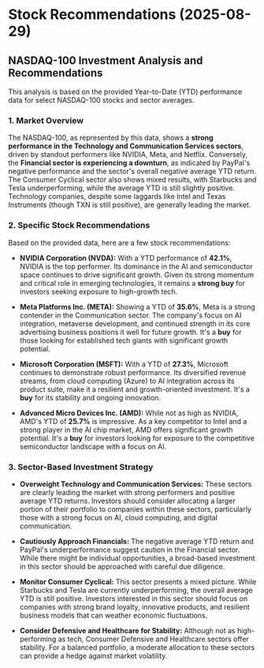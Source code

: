 # Stock Recommendations (2025-08-29)

## NASDAQ-100 Investment Analysis and Recommendations

This analysis is based on the provided Year-to-Date (YTD) performance data for select NASDAQ-100 stocks and sector averages.

### 1. Market Overview

The NASDAQ-100, as represented by this data, shows a **strong performance in the Technology and Communication Services sectors**, driven by standout performers like NVIDIA, Meta, and Netflix. Conversely, the **Financial sector is experiencing a downturn**, as indicated by PayPal's negative performance and the sector's overall negative average YTD return. The Consumer Cyclical sector also shows mixed results, with Starbucks and Tesla underperforming, while the average YTD is still slightly positive. Technology companies, despite some laggards like Intel and Texas Instruments (though TXN is still positive), are generally leading the market.

### 2. Specific Stock Recommendations

Based on the provided data, here are a few stock recommendations:

*   **NVIDIA Corporation (NVDA):** With a YTD performance of **42.1%**, NVIDIA is the top performer. Its dominance in the AI and semiconductor space continues to drive significant growth. Given its strong momentum and critical role in emerging technologies, it remains a **strong buy** for investors seeking exposure to high-growth tech.

*   **Meta Platforms Inc. (META):** Showing a YTD of **35.6%**, Meta is a strong contender in the Communication sector. The company's focus on AI integration, metaverse development, and continued strength in its core advertising business positions it well for future growth. It's a **buy** for those looking for established tech giants with significant growth potential.

*   **Microsoft Corporation (MSFT):** With a YTD of **27.3%**, Microsoft continues to demonstrate robust performance. Its diversified revenue streams, from cloud computing (Azure) to AI integration across its product suite, make it a resilient and growth-oriented investment. It's a **buy** for its stability and ongoing innovation.

*   **Advanced Micro Devices Inc. (AMD):** While not as high as NVIDIA, AMD's YTD of **25.7%** is impressive. As a key competitor to Intel and a strong player in the AI chip market, AMD offers significant growth potential. It's a **buy** for investors looking for exposure to the competitive semiconductor landscape with a focus on AI.

### 3. Sector-Based Investment Strategy

*   **Overweight Technology and Communication Services:** These sectors are clearly leading the market with strong performers and positive average YTD returns. Investors should consider allocating a larger portion of their portfolio to companies within these sectors, particularly those with a strong focus on AI, cloud computing, and digital communication.

*   **Cautiously Approach Financials:** The negative average YTD return and PayPal's underperformance suggest caution in the Financial sector. While there might be individual opportunities, a broad-based investment in this sector should be approached with careful due diligence.

*   **Monitor Consumer Cyclical:** This sector presents a mixed picture. While Starbucks and Tesla are currently underperforming, the overall average YTD is still positive. Investors interested in this sector should focus on companies with strong brand loyalty, innovative products, and resilient business models that can weather economic fluctuations.

*   **Consider Defensive and Healthcare for Stability:** Although not as high-performing as tech, Consumer Defensive and Healthcare sectors offer stability. For a balanced portfolio, a moderate allocation to these sectors can provide a hedge against market volatility.